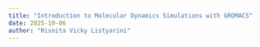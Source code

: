 ```yaml
---
title: "Introduction to Molecular Dynamics Simulations with GROMACS"
date: 2025-10-06
author: "Risnita Vicky Listyarini"
---
```

